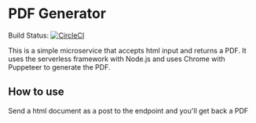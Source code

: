 # PDF Generator

Build Status: [![CircleCI](https://circleci.com/gh/LBHackney-IT/pdfGenerator.svg?style=svg)](https://app.circleci.com/pipelines/github/LBHackney-IT/pdfGenerator)

This is a simple microservice that accepts html input and returns a PDF. It uses the serverless framework with Node.js and uses Chrome with Puppeteer to generate the PDF.

## How to use

Send a html document as a post to the endpoint and you'll get back a PDF
